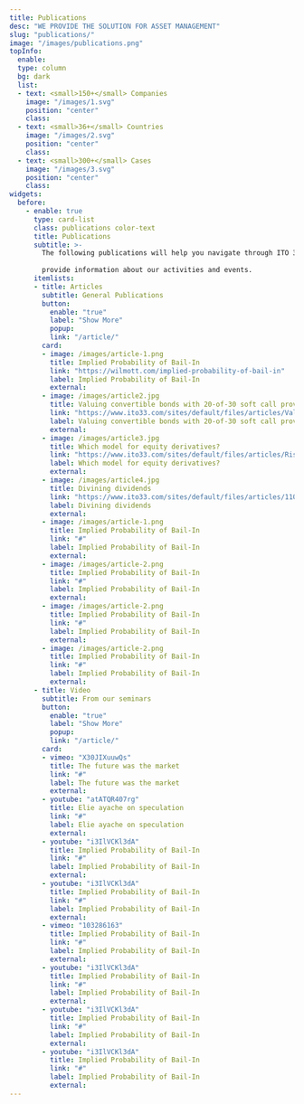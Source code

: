 ```yaml
---
title: Publications
desc: "WE PROVIDE THE SOLUTION FOR ASSET MANAGEMENT"
slug: "publications/"
image: "/images/publications.png"
topInfo:
  enable: 
  type: column
  bg: dark
  list:
  - text: <small>150+</small> Companies
    image: "/images/1.svg"
    position: "center"
    class: 
  - text: <small>36+</small> Countries
    image: "/images/2.svg"
    position: "center"
    class: 
  - text: <small>300+</small> Cases
    image: "/images/3.svg"
    position: "center"
    class: 
widgets:
  before:
    - enable: true
      type: card-list
      class: publications color-text
      title: Publications
      subtitle: >-
        The following publications will help you navigate through ITO 33 and    
        
        provide information about our activities and events. 
      itemlists:
      - title: Articles
        subtitle: General Publications
        button:
          enable: "true"
          label: "Show More"
          popup: 
          link: "/article/"
        card:
        - image: /images/article-1.png
          title: Implied Probability of Bail-In
          link: "https://wilmott.com/implied-probability-of-bail-in"
          label: Implied Probability of Bail-In
          external: 
        - image: /images/article2.jpg
          title: Valuing convertible bonds with 20-of-30 soft call provision
          link: "https://www.ito33.com/sites/default/files/articles/Valuing%20CBs%20with%2020%20of%2030%20soft%20call%20provision.pdf"
          label: Valuing convertible bonds with 20-of-30 soft call provision
          external: 
        - image: /images/article3.jpg
          title: Which model for equity derivatives?
          link: "https://www.ito33.com/sites/default/files/articles/Risk0412ito33_0.pdf"
          label: Which model for equity derivatives?
          external: 
        - image: /images/article4.jpg
          title: Divining dividends
          link: "https://www.ito33.com/sites/default/files/articles/1109_ito33.pdf"
          label: Divining dividends
          external: 
        - image: /images/article-1.png
          title: Implied Probability of Bail-In
          link: "#"
          label: Implied Probability of Bail-In
          external: 
        - image: /images/article-2.png
          title: Implied Probability of Bail-In
          link: "#"
          label: Implied Probability of Bail-In
          external: 
        - image: /images/article-2.png
          title: Implied Probability of Bail-In
          link: "#"
          label: Implied Probability of Bail-In
          external: 
        - image: /images/article-2.png
          title: Implied Probability of Bail-In
          link: "#"
          label: Implied Probability of Bail-In
          external: 
      - title: Video
        subtitle: From our seminars
        button:
          enable: "true"
          label: "Show More"
          popup: 
          link: "/article/"
        card:
        - vimeo: "X30JIXuuwQs"
          title: The future was the market
          link: "#"
          label: The future was the market
          external: 
        - youtube: "atATQR407rg"
          title: Elie ayache on speculation
          link: "#"
          label: Elie ayache on speculation
          external: 
        - youtube: "i3IlVCKl3dA"
          title: Implied Probability of Bail-In
          link: "#"
          label: Implied Probability of Bail-In
          external: 
        - youtube: "i3IlVCKl3dA"
          title: Implied Probability of Bail-In
          link: "#"
          label: Implied Probability of Bail-In
          external:
        - vimeo: "103286163"
          title: Implied Probability of Bail-In
          link: "#"
          label: Implied Probability of Bail-In
          external: 
        - youtube: "i3IlVCKl3dA"
          title: Implied Probability of Bail-In
          link: "#"
          label: Implied Probability of Bail-In
          external: 
        - youtube: "i3IlVCKl3dA"
          title: Implied Probability of Bail-In
          link: "#"
          label: Implied Probability of Bail-In
          external: 
        - youtube: "i3IlVCKl3dA"
          title: Implied Probability of Bail-In
          link: "#"
          label: Implied Probability of Bail-In
          external:
---
```

